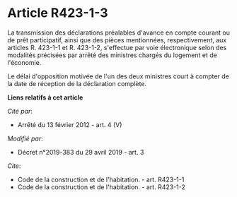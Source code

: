 # Article R423-1-3

La transmission des déclarations préalables d'avance en compte courant ou de prêt participatif, ainsi que des pièces
mentionnées, respectivement, aux articles R. 423-1-1 et R. 423-1-2, s'effectue par voie électronique selon des modalités
précisées par arrêté des ministres chargés du logement et de l'économie. 

Le délai d'opposition motivée de l'un des deux ministres court à compter de la date de réception de la déclaration complète.

**Liens relatifs à cet article**

_Cité par_:

  - Arrêté du 13 février 2012 - art. 4 (V)

_Modifié par_:

  - Décret n°2019-383 du 29 avril 2019 - art. 3

_Cite_:

  - Code de la construction et de l'habitation. - art. R423-1-1
  - Code de la construction et de l'habitation. - art. R423-1-2
